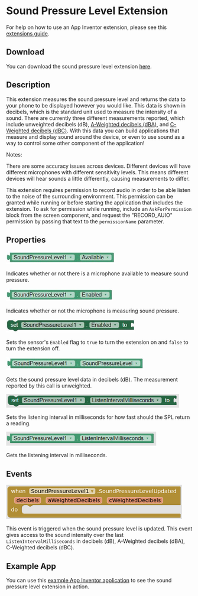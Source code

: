 # **Sound Pressure Level Extension**

For help on how to use an App Inventor extension, please see this [extensions guide](http://ai2.appinventor.mit.edu/reference/other/extensions.html).

## Download
You can download the sound pressure level extension [here](https://gldias.github.io/extensions/SoundPressureLevel/SoundPressureLevel.aix).

## Description
This extension measures the sound pressure level and returns the data to your phone to be displayed however you would like. This data is shown in decibels, which is the standard unit used to measure the intensity of a sound. 
There are currently three different measurements reported, which include unweighted decibels (dB), [A-Weighted decibels (dBA)](https://en.wikipedia.org/wiki/A-weighting), and [C-Weighted decibels (dBC)](https://en.wikipedia.org/wiki/A-weighting#C). 
With this data you can build applications that measure and display sound around the device, or even to use sound as a way to control some other component of the application!

Notes:

There are some accuracy issues across devices. 
Different devices will have different microphones with different sensitivity levels. 
This means different devices will hear sounds a little differently, causing measurements to differ.

This extension requires permission to record audio in order to be able listen to the noise of the surrounding environment. This permission can be granted while running or before starting the application that includes the extension. To ask for permission while running, include an `AskForPermission` block from the screen component, and request the "RECORD_AUIO" permission by passing that text to the `permissionName` parameter.

## Properties
![Is Sound Pressure Available Block](SPLBlocksImages/splAvailable.JPG)

Indicates whether or not there is a microphone available to measure sound pressure.

![Is Sound Pressure Enabled Block](SPLBlocksImages/splEnabled.JPG)

Indicates whether or not the microphone is measuring sound pressure.

![Set Sound Pressure Enabled Block](SPLBlocksImages/setSPLEnabled.JPG)

Sets the sensor's `Enabled` flag to `true` to turn the extension on and `false` to turn the extension off.

![Get Sound Pressure Level Block](SPLBlocksImages/splData.JPG)

Gets the sound pressure level data in decibels (dB). The measurement reported by this call is unweighted.

![Set Sound Pressure Listening Interval Block](SPLBlocksImages/SPLSetInterval.PNG)

Sets the listening interval in milliseconds for how fast should the SPL return a reading.

![Get Sound Pressure Listening Interval Block](SPLBlocksImages/SPLGetInterval.PNG)

Gets the listening interval in milliseconds.

## Events
![Sound Pressure Level Updated Block](SPLBlocksImages/splUpdated.PNG)

This event is triggered when the sound pressure level is updated. 
This event gives access to the sound intensity over the last `ListenIntervalMilliseconds` in decibels (dB), A-Weighted decibels (dBA), C-Weighted decibels (dBC).

## Example App

You can use this [example App Inventor application](https://gldias.github.io/extensions/SoundPressureLevel/SPL.aia) to see the sound pressure level extension in action.

